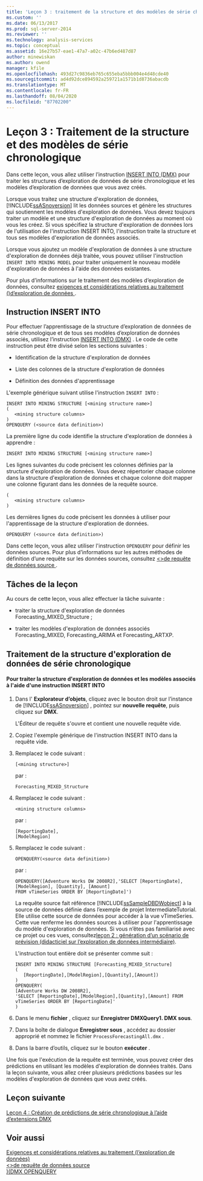 ```yaml
---
title: 'Leçon 3 : traitement de la structure et des modèles de série chronologique | Microsoft Docs'
ms.custom: ''
ms.date: 06/13/2017
ms.prod: sql-server-2014
ms.reviewer: ''
ms.technology: analysis-services
ms.topic: conceptual
ms.assetid: 16e27b57-eae1-47a7-a02c-47b6ed487d87
author: minewiskan
ms.author: owend
manager: kfile
ms.openlocfilehash: 493d27c9836eb765c655eba5bbb004e4d48cde40
ms.sourcegitcommit: ad4d92dce894592a259721a1571b1d8736abacdb
ms.translationtype: MT
ms.contentlocale: fr-FR
ms.lasthandoff: 08/04/2020
ms.locfileid: "87702200"
---
```

# <a name="lesson-3-processing-the-time-series-structure-and-models"></a>Leçon 3 : Traitement de la structure et des modèles de série chronologique
  Dans cette leçon, vous allez utiliser l’instruction [INSERT INTO &#40;DMX&#41;](/sql/dmx/insert-into-dmx) pour traiter les structures d’exploration de données de série chronologique et les modèles d’exploration de données que vous avez créés.  
  
 Lorsque vous traitez une structure d'exploration de données, [!INCLUDE[ssASnoversion](../includes/ssasnoversion-md.md)] lit les données sources et génère les structures qui soutiennent les modèles d'exploration de données. Vous devez toujours traiter un modèle et une structure d'exploration de données au moment où vous les créez. Si vous spécifiez la structure d'exploration de données lors de l'utilisation de l'instruction INSERT INTO, l'instruction traite la structure et tous ses modèles d'exploration de données associés.  
  
 Lorsque vous ajoutez un modèle d'exploration de données à une structure d'exploration de données déjà traitée, vous pouvez utiliser l'instruction `INSERT INTO MINING MODEL` pour traiter uniquement le nouveau modèle d'exploration de données à l'aide des données existantes.  
  
 Pour plus d’informations sur le traitement des modèles d’exploration de données, consultez [exigences et considérations relatives au traitement &#40;&#41;d’exploration de données ](../../2014/analysis-services/data-mining/processing-requirements-and-considerations-data-mining.md).  
  
## <a name="insert-into-statement"></a>Instruction INSERT INTO  
 Pour effectuer l’apprentissage de la structure d’exploration de données de série chronologique et de tous ses modèles d’exploration de données associés, utilisez l’instruction [INSERT INTO &#40;DMX&#41;](/sql/dmx/insert-into-dmx) . Le code de cette instruction peut être divisé selon les sections suivantes :  
  
-   Identification de la structure d'exploration de données  
  
-   Liste des colonnes de la structure d'exploration de données  
  
-   Définition des données d'apprentissage  
  
 L'exemple générique suivant utilise l'instruction `INSERT INTO` :  
  
```  
INSERT INTO MINING STRUCTURE [<mining structure name>]  
(  
   <mining structure columns>  
)  
OPENQUERY (<source data definition>)  
```  
  
 La première ligne du code identifie la structure d'exploration de données à apprendre :  
  
```  
INSERT INTO MINING STRUCTURE [<mining structure name>]  
```  
  
 Les lignes suivantes du code précisent les colonnes définies par la structure d'exploration de données. Vous devez répertorier chaque colonne dans la structure d'exploration de données et chaque colonne doit mapper une colonne figurant dans les données de la requête source.  
  
```  
(  
   <mining structure columns>  
)  
```  
  
 Les dernières lignes du code précisent les données à utiliser pour l'apprentissage de la structure d'exploration de données.  
  
```  
OPENQUERY (<source data definition>)  
```  
  
 Dans cette leçon, vous allez utiliser l'instruction `OPENQUERY` pour définir les données sources. Pour plus d’informations sur les autres méthodes de définition d’une requête sur les données sources, consultez [&#60;&#62;de requête de données source ](/sql/dmx/source-data-query).  
  
## <a name="lesson-tasks"></a>Tâches de la leçon  
 Au cours de cette leçon, vous allez effectuer la tâche suivante :  
  
-   traiter la structure d'exploration de données Forecasting_MIXED_Structure ;  
  
-   traiter les modèles d'exploration de données associés Forecasting_MIXED, Forecasting_ARIMA et Forecasting_ARTXP.  
  
## <a name="processing-the-time-series-mining-structure"></a>Traitement de la structure d'exploration de données de série chronologique  
  
#### <a name="to-process-the-mining-structure-and-related-mining-models-by-using-insert-into"></a>Pour traiter la structure d'exploration de données et les modèles associés à l'aide d'une instruction INSERT INTO  
  
1.  Dans l' **Explorateur d’objets**, cliquez avec le bouton droit sur l’instance de [!INCLUDE[ssASnoversion](../includes/ssasnoversion-md.md)] , pointez sur **nouvelle requête**, puis cliquez sur **DMX**.  
  
     L'Éditeur de requête s'ouvre et contient une nouvelle requête vide.  
  
2.  Copiez l'exemple générique de l'instruction INSERT INTO dans la requête vide.  
  
3.  Remplacez le code suivant :  
  
    ```  
    [<mining structure>]  
    ```  
  
     par :  
  
    ```  
    Forecasting_MIXED_Structure  
    ```  
  
4.  Remplacez le code suivant :  
  
    ```  
    <mining structure columns>  
    ```  
  
     par :  
  
    ```  
    [ReportingDate],  
    [ModelRegion]   
    ```  
  
5.  Remplacez le code suivant :  
  
    ```  
    OPENQUERY(<source data definition>)  
    ```  
  
     par :  
  
    ```  
    OPENQUERY([Adventure Works DW 2008R2],'SELECT [ReportingDate], [ModelRegion], [Quantity], [Amount]  
    FROM vTimeSeries ORDER BY [ReportingDate]')  
    ```  
  
     La requête source fait référence [!INCLUDE[ssSampleDBDWobject](../includes/sssampledbdwobject-md.md)] à la source de données définie dans l’exemple de projet IntermediateTutorial. Elle utilise cette source de données pour accéder à la vue vTimeSeries. Cette vue renferme les données sources à utiliser pour l'apprentissage du modèle d'exploration de données. Si vous n’êtes pas familiarisé avec ce projet ou ces vues, consultez[leçon 2 : génération d’un scénario de prévision &#40;didacticiel sur l’exploration de données intermédiaire&#41;](../../2014/tutorials/lesson-2-building-a-forecasting-scenario-intermediate-data-mining-tutorial.md).  
  
     L'instruction tout entière doit se présenter comme suit :  
  
    ```  
    INSERT INTO MINING STRUCTURE [Forecasting_MIXED_Structure]  
    (  
       [ReportingDate],[ModelRegion],[Quantity],[Amount])  
    )  
    OPENQUERY(  
    [Adventure Works DW 2008R2],  
    'SELECT [ReportingDate],[ModelRegion],[Quantity],[Amount] FROM vTimeSeries ORDER BY [ReportingDate]'  
    )   
    ```  
  
6.  Dans le menu **fichier** , cliquez sur **Enregistrer DMXQuery1. DMX sous**.  
  
7.  Dans la boîte de dialogue **Enregistrer sous** , accédez au dossier approprié et nommez le fichier `ProcessForecastingAll.dmx` .  
  
8.  Dans la barre d’outils, cliquez sur le bouton **exécuter** .  
  
 Une fois que l'exécution de la requête est terminée, vous pouvez créer des prédictions en utilisant les modèles d'exploration de données traités. Dans la leçon suivante, vous allez créer plusieurs prédictions basées sur les modèles d'exploration de données que vous avez créés.  
  
## <a name="next-lesson"></a>Leçon suivante  
 [Leçon 4 : Création de prédictions de série chronologique à l’aide d’extensions DMX](../../2014/tutorials/lesson-4-creating-time-series-predictions-using-dmx.md)  
  
## <a name="see-also"></a>Voir aussi  
 [Exigences et considérations relatives au traitement &#40;l’exploration de données&#41;](../../2014/analysis-services/data-mining/processing-requirements-and-considerations-data-mining.md)   
 [&#60;&#62;de requête de données source](/sql/dmx/source-data-query)   
 [&#41;&#40;DMX OPENQUERY](/sql/dmx/source-data-query-openquery)  
  
  
